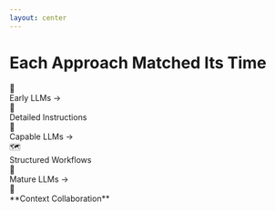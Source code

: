 ```yaml
---
layout: center
---
```


# Each Approach Matched Its Time

<div class="text-center space-y-8">

<div class="text-xl">
<div class="inline-block w-6 h-6 bg-blue-400 rounded text-white text-xs flex items-center justify-center inline text-blue-400 mr-2">👶</div> Early LLMs → <div class="inline-block w-6 h-6 bg-orange-500 rounded text-white text-xs flex items-center justify-center inline text-orange-500 mr-2">📄</div> Detailed Instructions
</div>

<div class="text-xl">
<div class="inline-block w-6 h-6 bg-green-400 rounded text-white text-xs flex items-center justify-center inline text-green-400 mr-2">🧒</div> Capable LLMs → <div class="inline-block w-6 h-6 bg-purple-500 rounded text-white text-xs flex items-center justify-center inline text-purple-500 mr-2">🗺️</div> Structured Workflows
</div>

<div class="text-2xl font-bold">
<div class="inline-block w-6 h-6 bg-blue-700 rounded text-white text-xs flex items-center justify-center inline text-blue-600 mr-2">👤</div> Mature LLMs → <div class="inline-block w-6 h-6 bg-orange-500 rounded text-white text-xs flex items-center justify-center inline text-red-500 mr-2">💾</div> **Context Collaboration**
</div>

</div>

<!--
Here's the pattern: each approach matched the maturity level of the LLMs available at the time. Early LLMs needed detailed instructions. More capable LLMs could handle structured workflows. 

But now we have mature LLMs that are ready for something different: true context-based collaboration.

The question isn't which approach was right or wrong - it's recognizing when it's time to evolve to the next level.
-->

